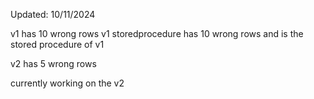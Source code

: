 Updated: 10/11/2024

v1 has 10 wrong rows
v1 storedprocedure has 10 wrong rows and is the stored procedure of v1

v2 has 5 wrong rows

currently working on the v2 

